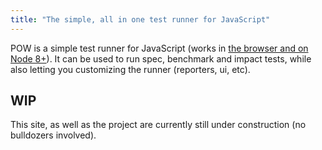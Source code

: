 ```yaml
---
title: "The simple, all in one test runner for JavaScript"
---
```


POW is a simple test runner for JavaScript (works in [the browser and on Node 8+](./guides/compatibility.md)). It can be used to run spec, benchmark and impact tests, while also letting you customizing the runner (reporters, ui, etc).

## WIP

This site, as well as the project are currently still under construction (no bulldozers involved).

<PageFooter />
